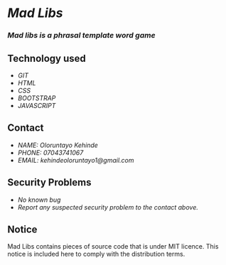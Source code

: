 # _Mad Libs_
### _Mad libs is a phrasal template word game_

## Technology used
* _GIT_
* _HTML_
* _CSS_
* _BOOTSTRAP_
* _JAVASCRIPT_

## Contact
* _NAME: Oloruntayo Kehinde_
* _PHONE: 07043741067_
* _EMAIL: kehindeoloruntayo1@gmail.com_

## Security Problems
* _No known bug_
* _Report any suspected security problem to the contact above._

## Notice
Mad Libs contains pieces of source code that is under MIT licence. This notice is included here to comply with the distribution terms.